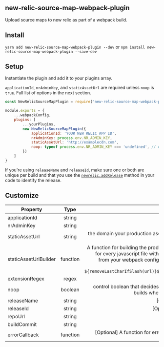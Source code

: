 ## new-relic-source-map-webpack-plugin
Upload source maps to new relic as part of a webpack build.


## Install

`yarn add new-relic-source-map-webpack-plugin --dev`
or
`npm install new-relic-source-map-webpack-plugin --save-dev`

## Setup

Instantiate the plugin and add it to your plugins array.

`applicationId`, `nrAdminKey`, and `staticAssetUrl` are required unless `noop` is `true`.  Full list of options in the next section.

```js
const NewRelicSourceMapPlugin = require('new-relic-source-map-webpack-plugin');

module.exports = {
    ...webpackConfig,
    plugins: [
        ...yourPlugins,
        new NewRelicSourceMapPlugin({
            applicationId: 'YOUR NEW RELIC APP ID',
            nrAdminKey: process.env.NR_ADMIN_KEY,
            staticAssetUrl: 'http://examplecdn.com',
            noop: typeof process.env.NR_ADMIN_KEY === 'undefined', // upload source maps in prod builds only
        })
    ]   
}
```

If you're using `releaseName` and `releaseId`, make sure one or both are unique per build and
that you use the [`newrelic.addRelease`](https://docs.newrelic.com/docs/browser/new-relic-browser/browser-agent-spa-api/add-release) method in your code to identify the release.

## Customize

| Property              |   Type   |                                                                                                                                                                                                                                                                                                                                                                                           Description |
|-----------------------|:--------:|------------------------------------------------------------------------------------------------------------------------------------------------------------------------------------------------------------------------------------------------------------------------------------------------------------------------------------------------------------------------------------------------------:|
| applicationId         |  string  |                                                                                                                                                                                                                                       applicationId as defined [here](https://docs.newrelic.com/docs/browser/new-relic-browser/installation-configuration/copy-browser-monitoring-license-key-app-id) |
| nrAdminKey            |  string  |                                                                                                                                                                                                                                                                                                    Admin Key as defined [here](https://docs.newrelic.com/docs/apis/rest-api-v2/requirements/api-keys) |
| staticAssetUrl        |  string  |                                                                                                                                                                                                                                                                                   the domain your production assets are served from. Written as a complete url. Example: "https://www.examplecdn.com" |
| staticAssetUrlBuilder | function | A function for building the production url your js file is built from.  Will be called for every javascript file with four arguments: staticAssetUrl, the public path from your webpack config, the filename, and the [webpack stats instance](https://github.com/webpack/webpack/blob/master/lib/Stats.js).  Defaults to `${removeLastCharIfSlash(url)}${removeLastCharIfSlash(publicPath)}/${file}` |
| extensionRegex        |  regex   |                                                                                                                                                                                                                                                                                                                                                  a regex used to find js files. Defaults to `/\.js$/` |
| noop                  | boolean  |                                                                                                                                                                                                                                                             control boolean that decides whether or not to run the plugin. Set to true for builds where you don't want to upload assets to new relic. |
| releaseName           |  string  |                                                                                                                                                                                                                                                                                                                                                     [Optional] unique identifier for the release name |
| releaseId             |  string  |                                                                                                                                                                                                                                                                                                                                                  [Optional] unique version for the release identifier |
| repoUrl               |  string  |                                                                                                                                                                                                                                                                                                                                                                  [Optional] URL of the repository URL |
| buildCommit           |  string  |                                                                                                                                                                                                                                                                                                                                                              [Optional] The commit SHA that was built |
| errorCallback         | function |                                                                                                                                                                                                                                                                                   [Optional] A function for error callback. Default is ```console.warn(`New Relic sourcemap upload error: ${err}`)``` |

